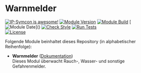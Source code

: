 # Warnmelder

[![IP-Symcon is awesome!](https://img.shields.io/badge/IP--Symcon-6.1-blue.svg)](https://www.symcon.de)
[![Module Version](https://img.shields.io/badge/Module_Version-1.0-blue.svg)]()
[![Module Build](https://img.shields.io/badge/Module_Build-12-blue.svg)]()
[![Module Date](https://img.shields.io/badge/Module_Date-20231205_(05.12.2023)-blue.svg)]()  
[![Check Style](https://github.com/ubittner/Warnmelder/workflows/Check%20Style/badge.svg)](https://github.com/ubittner/Warnmelder/actions)
[![Run Tests](https://github.com/ubittner/Warnmelder/workflows/Run%20Tests/badge.svg)](https://github.com/ubittner/Warnmelder/actions)  
[![License](https://img.shields.io/badge/License-CC%20BY--NC--SA%204.0-green.svg)](https://creativecommons.org/licenses/by-nc-sa/4.0/)

Folgende Module beinhaltet dieses Repository (in alphabetischer Reihenfolge):

- __Warnmelder__ ([Dokumentation](Warnmelder))  
  Dieses Modul überwacht Rauch-, Wasser- und sonstige Gefahrenmelder.